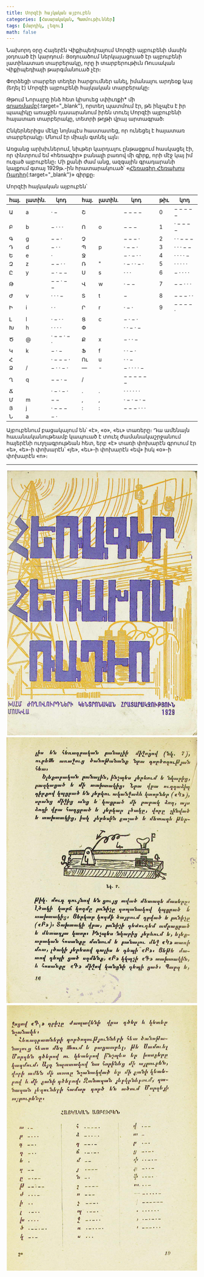 ```yaml
---
title: Մորզէի հայկական այբուբեն
categories: [Հասարակական, Պատմութիւններ]
tags: [մարդիկ, լեզու]
math: false
---
```


Նախորդ օրը Հայերէն Վիքիպեդիայում Մորզէի այբուբենի մասին յօդուած էի կարդում։ Յօդուածում ներկայացուած էր այբուբենի լատինատառ տարբերակը, որը ի տարբերութիւն Ռուսական Վիքիպեդիայի թարգմանուած չէր։

Փորձեցի տարբեր տեղեր հարցումներ անել, իմանալու արդեօք կայ (եղել է) Մորզէի այբուբենի հայկական տարբերակը։

Թթում Նորայրը ինձ հետ կիսուեց սփիւռքի\* մի [գրառմամբ](https://spyurk.am/posts/4385124){:target="\_blank"}, որտեղ պատմում էր, թե ինչպէս է իր պապիկը առաջին դասարանում իրեն տուել Մորզէի այբուբենի հայատառ տարբերակը, տետրի թղթի վրայ արտագրած։

Ընկերներիցս մէկը նոյնպէս հաստատեց, որ ունեցել է հայատառ տարբերակը։ Մնում էր միայն գտնել այն։

Առցանց արխիւներում, նիւթեր կարդալու ընթացքում հասկացել էի, որ փնտրում եմ «հեռագիր» բանալի բառով մի գիրք, որի մէջ կայ իմ ուզած այբուբենը։ Մի քանի ժամ անց, ազգային գրադարանի կայքում գտայ 1929թ.-ին հրատարակուած՝ «[Հեռագիր Հեռախոս Ռադիո](http://tert.nla.am/archive/HAY%20GIRQ/Ardy/1921-1950/heragri_radioyi_1929.pdf){:target="\_blank"}» գիրքը։

Մորզէի հայկական այբուբեն՝

| հայ. | լատին. | կոդ         |     | հայ. | լատին. | կոդ         |     | թիւ | կոդ       |
| ---- | ------ | ----------- | --- | ---- | ------ | ----------- | --- | --- | --------- |
| Ա    | a      | · −         |     | Շ    |        | − − − −     |     | 0   | − − − − − |
| Բ    | b      | − · · ·     |     | Ո    | o      | − − −       |     | 1   | · − − − − |
| Գ    | g      | − − ·       |     | Չ    |        | − − − ·     |     | 2   | · · − − − |
| Դ    | d      | − · ·       |     | Պ    | p      | · − − ·     |     | 3   | · · · − − |
| Ե    | e      | ·           |     | Ջ    |        | − · − · ·   |     | 4   | · · · · − |
| Զ    | z      | − − · ·     |     | Ռ    | "      | · − · · − · |     | 5   | · · · · · |
| Ը    | y      | − · − −     |     | Ս    | s      | · · ·       |     | 6   | − · · · · |
| Թ    |        | − − · − −   |     | Վ    | w      | · − −       |     | 7   | − − · · · |
| Ժ    | v      | · · · −     |     | Տ    | t      | −           |     | 8   | − − − · · |
| Ի    | i      | · ·         |     | Ր    | r      | · − ·       |     | 9   | − − − − · |
| Լ    | l      | · − · ·     |     | Ց    | c      | − · − ·     |
| Խ    | h      | · · · ·     |     | Փ    |        | · · − · −   |
| Ծ    | @      | · − − · − · |     | Ք    | x      | − · · −     |
| Կ    | k      | − · −       |     | Ֆ    | f      | · · − ·     |
| Հ    |        | · − − − ·   |     | Ու   | u      | · · −       |
| Ձ    | /      | − · · − ·   |     | —    | -      | − · · · · − |
| Ղ    | q      | − − · −     |     | /    |        | − − − − − − |
| Ճ    |        | · − · − ·   |     | .    | .      | · · · · · · |
| Մ    | m      | − −         |     | ,    | ,      | · − · − · − |
| Յ    | j      | · − − −     |     | :    | :      | − − − · · · |
| Ն    | a      | − ·         |

Այբուբենում բացակայում են՝ «է», «օ», «եւ» տառերը։ Դա ամենայն հաւանականութեամբ կապուած է տուել ժամանակաշրջանում հայերէնի ուղղագրութեան հետ, երբ «է» տառի փոխարէն գրուում էր «ե», «ե»-ի փոխարէն՝ «յե», «եւ»-ի փոխարէն «եվ» իսկ «օ»-ի փոխարէն «ո»։

---

<div class="gallery">
	<img src="/uploads/morse-code-1.png"/>
	<img src="/uploads/morse-code-2.png"/>
	<img src="/uploads/morse-code-3.png"/>
</div>

